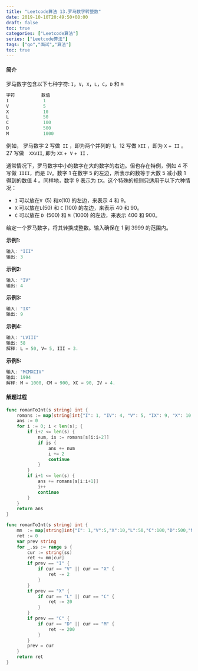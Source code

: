 ```yaml
---
title: "Leetcode算法 13.罗马数字转整数"
date: 2019-10-10T20:49:50+08:00
draft: false
toc: true
categories: ["Leetcode算法"]
series: ["Leetcode算法"]
tags: ["go","面试","算法"]
toc: true
---
```


#### 简介


罗马数字包含以下七种字符: `I`，`V`，`X`，`L`，`C`，`D` 和 `M`

``` go
字符          数值
I             1
V             5
X             10
L             50
C             100
D             500
M             1000
```

例如， 罗马数字 2 写做` II` ，即为两个并列的 1。12 写做 `XII` ，即为 `X` +` II` 。 27 写做`  XXVII`, 即为 `XX` +` V` +` II` .

通常情况下，罗马数字中小的数字在大的数字的右边。但也存在特例，例如 4 不写做` IIII`，而是 `IV`。数字 1 在数字 5 的左边，所表示的数等于大数 5 减小数 1 得到的数值 4 。同样地，数字 9 表示为 `IX`。这个特殊的规则只适用于以下六种情况：
- `I` 可以放在`V `(5) 和` X `(10) 的左边，来表示 4 和 9。
- `X` 可以放在` L `(50) 和 `C` (100) 的左边，来表示 40 和 90。
- `C` 可以放在 `D `(500) 和 `M `(1000) 的左边，来表示 400 和 900。

给定一个罗马数字，将其转换成整数。输入确保在 1 到 3999 的范围内。

**示例1:**
``` go
输入: "III"
输出: 3
```

**示例2:**
``` go
输入: "IV"
输出: 4
```

**示例3:**
``` go
输入: "IX"
输出: 9
```

**示例4:**
``` go
输入: "LVIII"
输出: 58
解释: L = 50, V= 5, III = 3.
```

**示例5:**
``` go
输入: "MCMXCIV"
输出: 1994
解释: M = 1000, CM = 900, XC = 90, IV = 4.
```

#### 解题过程


``` go
func romanToInt(s string) int {
	romans := map[string]int{"I": 1, "IV": 4, "V": 5, "IX": 9, "X": 10, "XL": 40, "L": 50, "XC": 90, "C": 100, "CD": 400, "D": 500, "CM": 900, "M": 1000}
	ans := 0
	for i := 0; i < len(s); {
		if i+2 <= len(s) {
			num, is := romans[s[i:i+2]]
			if is {
				ans += num
				i += 2
				continue
			}
		}
		if i+1 <= len(s) {
			ans += romans[s[i:i+1]]
			i++
			continue
		}
	}
	return ans
}
```


``` go
func romanToInt(s string) int {
	mm  := map[string]int{"I": 1,"V":5,"X":10,"L":50,"C":100,"D":500,"M":1000}
	ret := 0
	var prev string
	for _,ss := range s {
		cur := string(ss)
		ret += mm[cur]
		if prev == "I" {
			if cur == "V" || cur == "X" {
				ret -= 2
			}
		}
		if prev == "X" {
			if cur == "L" || cur == "C" {
				ret -= 20
			}
		}
		if prev == "C" {
			if cur == "D" || cur == "M" {
				ret -= 200
			}
		}
		prev = cur
	}
	return ret
}
```